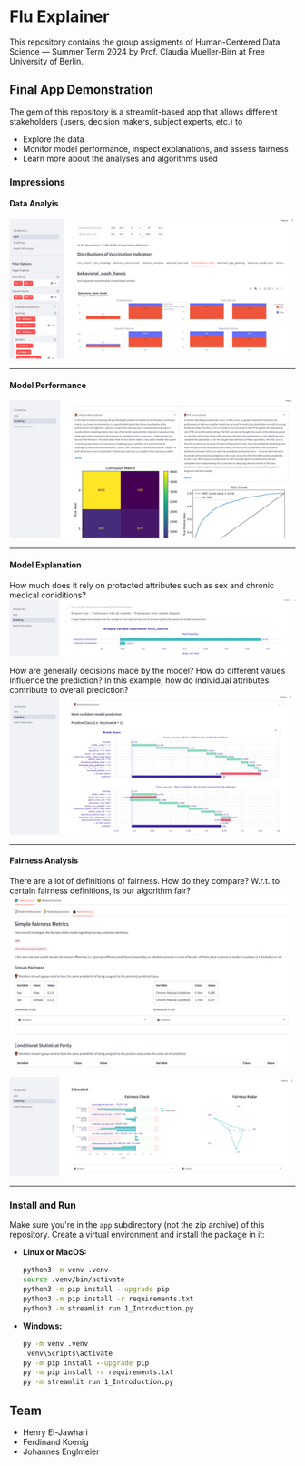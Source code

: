 # Flu Explainer
This repository contains the group assigments of Human-Centered Data Science — Summer Term 2024 by Prof. Claudia Mueller-Birn at Free University of Berlin.

## Final App Demonstration
The gem of this repository is a streamlit-based app that allows different stakeholders (users, decision makers, subject experts, etc.) to
- Explore the data
- Monitor model performance, inspect explanations, and assess fairness
- Learn more about the analyses and algorithms used

### Impressions
#### Data Analyis
![data-analysis.png](/images/data-analysis.png)

---

#### Model Performance
![modelling-1.png](/images/modelling-1.png)

---

#### Model Explanation
How much does it rely on protected attributes such as sex and chronic medical coniditions?
![modelling-explanation-importance-protected.png](images/modelling-explanation-importance-protected.png)

How are generally decisions made by the model? How do different values influence the prediction?
In this example, how do individual attributes contribute to overall prediction?
![model-explanation-shapley.png](images/model-explanation-shapley.png)

---

#### Fairness Analysis
There are a lot of definitions of fairness. How do they compare? W.r.t. to certain fairness definitions,
is our algorithm fair?
![fairness-1.png](images/fairness-1.png)

![fairness-2.png](images/fairness-2.png)

---

### Install and Run
Make sure you're in the `app` subdirectory (not the zip archive) of this repository.
Create a virtual environment and install the package in it:
- **Linux or MacOS:**
    ```bash
    python3 -m venv .venv
    source .venv/bin/activate
    python3 -m pip install --upgrade pip
    python3 -m pip install -r requirements.txt
    python3 -m streamlit run 1_Introduction.py
    ```
- **Windows:**
    ```cmd
    py -m venv .venv
    .venv\Scripts\activate
    py -m pip install --upgrade pip
    py -m pip install -r requirements.txt
    py -m streamlit run 1_Introduction.py
    ```

## Team
- Henry El-Jawhari
- Ferdinand Koenig
- Johannes Englmeier
